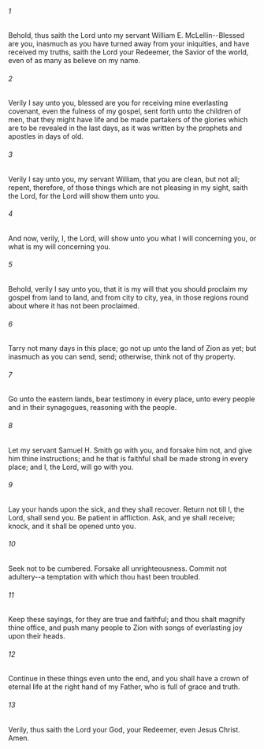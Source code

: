 ###### 1
Behold, thus saith the Lord unto my servant William E. McLellin--Blessed are you, inasmuch as you have turned away from your iniquities, and have received my truths, saith the Lord your Redeemer, the Savior of the world, even of as many as believe on my name.

###### 2
Verily I say unto you, blessed are you for receiving mine everlasting covenant, even the fulness of my gospel, sent forth unto the children of men, that they might have life and be made partakers of the glories which are to be revealed in the last days, as it was written by the prophets and apostles in days of old.

###### 3
Verily I say unto you, my servant William, that you are clean, but not all; repent, therefore, of those things which are not pleasing in my sight, saith the Lord, for the Lord will show them unto you.

###### 4
And now, verily, I, the Lord, will show unto you what I will concerning you, or what is my will concerning you.

###### 5
Behold, verily I say unto you, that it is my will that you should proclaim my gospel from land to land, and from city to city, yea, in those regions round about where it has not been proclaimed.

###### 6
Tarry not many days in this place; go not up unto the land of Zion as yet; but inasmuch as you can send, send; otherwise, think not of thy property.

###### 7
Go unto the eastern lands, bear testimony in every place, unto every people and in their synagogues, reasoning with the people.

###### 8
Let my servant Samuel H. Smith go with you, and forsake him not, and give him thine instructions; and he that is faithful shall be made strong in every place; and I, the Lord, will go with you.

###### 9
Lay your hands upon the sick, and they shall recover. Return not till I, the Lord, shall send you. Be patient in affliction. Ask, and ye shall receive; knock, and it shall be opened unto you.

###### 10
Seek not to be cumbered. Forsake all unrighteousness. Commit not adultery--a temptation with which thou hast been troubled.

###### 11
Keep these sayings, for they are true and faithful; and thou shalt magnify thine office, and push many people to Zion with songs of everlasting joy upon their heads.

###### 12
Continue in these things even unto the end, and you shall have a crown of eternal life at the right hand of my Father, who is full of grace and truth.

###### 13
Verily, thus saith the Lord your God, your Redeemer, even Jesus Christ. Amen.

